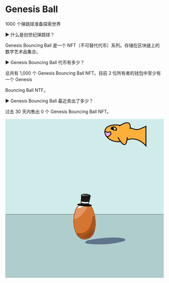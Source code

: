 # Genesis Ball

1000 个弹跳球准备探索世界



▶ 什么是创世纪弹跳球？

Genesis Bouncing Ball 是一个 NFT（不可替代代币）系列。存储在区块链上的数字艺术品集合。



▶ Genesis Bouncing Ball 代币有多少？

总共有 1,000 个 Genesis Bouncing Ball NFT。目前 2 位所有者的钱包中至少有一个 Genesis 

Bouncing Ball NTF。



▶ Genesis Bouncing Ball 最近卖出了多少？

过去 30 天内售出 0 个 Genesis Bouncing Ball NFT。

![NFT](355.PNG)
